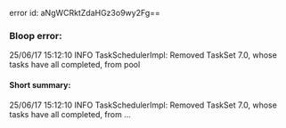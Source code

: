 error id: aNgWCRktZdaHGz3o9wy2Fg==
### Bloop error:

25/06/17 15:12:10 INFO TaskSchedulerImpl: Removed TaskSet 7.0, whose tasks have all completed, from pool
#### Short summary: 

25/06/17 15:12:10 INFO TaskSchedulerImpl: Removed TaskSet 7.0, whose tasks have all completed, from ...